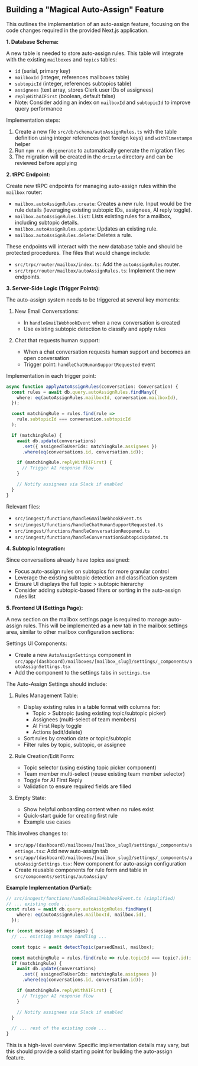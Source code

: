 ## Building a "Magical Auto-Assign" Feature

This outlines the implementation of an auto-assign feature, focusing on the code changes required in the provided Next.js application.

**1. Database Schema:**

A new table is needed to store auto-assign rules. This table will integrate with the existing `mailboxes` and `topics` tables:

- `id` (serial, primary key)
- `mailboxId` (integer, references mailboxes table)
- `subtopicId` (integer, references subtopics table)
- `assignees` (text array, stores Clerk user IDs of assignees)
- `replyWithAIFirst` (boolean, default false)
- Note: Consider adding an index on `mailboxId` and `subtopicId` to improve query performance

Implementation steps:
1. Create a new file `src/db/schema/autoAssignRules.ts` with the table definition using integer references (not foreign keys) and `withTimestamps` helper
2. Run `npm run db:generate` to automatically generate the migration files
3. The migration will be created in the `drizzle` directory and can be reviewed before applying

**2. tRPC Endpoint:**

Create new tRPC endpoints for managing auto-assign rules within the `mailbox` router:

- `mailbox.autoAssignRules.create`: Creates a new rule. Input would be the rule details (leveraging existing subtopic IDs, assignees, AI reply toggle).
- `mailbox.autoAssignRules.list`: Lists existing rules for a mailbox, including subtopic details.
- `mailbox.autoAssignRules.update`: Updates an existing rule.
- `mailbox.autoAssignRules.delete`: Deletes a rule.

These endpoints will interact with the new database table and should be protected procedures. The files that would change include:

- `src/trpc/router/mailbox/index.ts`: Add the `autoAssignRules` router.
- `src/trpc/router/mailbox/autoAssignRules.ts`: Implement the new endpoints.

**3. Server-Side Logic (Trigger Points):**

The auto-assign system needs to be triggered at several key moments:

1. New Email Conversations:
   - In `handleGmailWebhookEvent` when a new conversation is created
   - Use existing subtopic detection to classify and apply rules

2. Chat that requests human support:
   - When a chat conversation requests human support and becomes an open conversation
   - Trigger point: `handleChatHumanSupportRequested` event

Implementation in each trigger point:

```typescript
async function applyAutoAssignRules(conversation: Conversation) {
  const rules = await db.query.autoAssignRules.findMany({
    where: eq(autoAssignRules.mailboxId, conversation.mailboxId),
  });

  const matchingRule = rules.find(rule => 
    rule.subtopicId === conversation.subtopicId
  );

  if (matchingRule) {
    await db.update(conversations)
      .set({ assignedToUserIds: matchingRule.assignees })
      .where(eq(conversations.id, conversation.id));

    if (matchingRule.replyWithAIFirst) {
      // Trigger AI response flow
    }

    // Notify assignees via Slack if enabled
  }
}
```

Relevant files:
- `src/inngest/functions/handleGmailWebhookEvent.ts`
- `src/inngest/functions/handleChatHumanSupportRequested.ts`
- `src/inngest/functions/handleConversationReopened.ts`
- `src/inngest/functions/handleConversationSubtopicUpdated.ts`

**4. Subtopic Integration:**

Since conversations already have topics assigned:
- Focus auto-assign rules on subtopics for more granular control
- Leverage the existing subtopic detection and classification system
- Ensure UI displays the full topic > subtopic hierarchy
- Consider adding subtopic-based filters or sorting in the auto-assign rules list

**5. Frontend UI (Settings Page):**

A new section on the mailbox settings page is required to manage auto-assign rules. This will be implemented as a new tab in the mailbox settings area, similar to other mailbox configuration sections:

Settings UI Components:
- Create a new `AutoAssignSettings` component in `src/app/(dashboard)/mailboxes/[mailbox_slug]/settings/_components/autoAssignSettings.tsx`
- Add the component to the settings tabs in `settings.tsx`

The Auto-Assign Settings should include:

1. Rules Management Table:
   - Display existing rules in a table format with columns for:
     - Topic > Subtopic (using existing topic/subtopic picker)
     - Assignees (multi-select of team members)
     - AI First Reply toggle
     - Actions (edit/delete)
   - Sort rules by creation date or topic/subtopic
   - Filter rules by topic, subtopic, or assignee

2. Rule Creation/Edit Form:
   - Topic selector (using existing topic picker component)
   - Team member multi-select (reuse existing team member selector)
   - Toggle for AI First Reply
   - Validation to ensure required fields are filled

3. Empty State:
   - Show helpful onboarding content when no rules exist
   - Quick-start guide for creating first rule
   - Example use cases

This involves changes to:
- `src/app/(dashboard)/mailboxes/[mailbox_slug]/settings/_components/settings.tsx`: Add new auto-assign tab
- `src/app/(dashboard)/mailboxes/[mailbox_slug]/settings/_components/autoAssignSettings.tsx`: New component for auto-assign configuration
- Create reusable components for rule form and table in `src/components/settings/autoAssign/`

**Example Implementation (Partial):**

```typescript
// src/inngest/functions/handleGmailWebhookEvent.ts (simplified)
// ... existing code ...
const rules = await db.query.autoAssignRules.findMany({
    where: eq(autoAssignRules.mailboxId, mailbox.id),
  });

for (const message of messages) {
  // ... existing message handling ...

  const topic = await detectTopic(parsedEmail, mailbox);

  const matchingRule = rules.find(rule => rule.topicId === topic?.id);
  if (matchingRule) {
    await db.update(conversations)
      .set({ assignedToUserIds: matchingRule.assignees })
      .where(eq(conversations.id, conversation.id));

    if (matchingRule.replyWithAIFirst) {
      // Trigger AI response flow
    }

    // Notify assignees via Slack if enabled
  }

  // ... rest of the existing code ...
}
```

This is a high-level overview.  Specific implementation details may vary, but this should provide a solid starting point for building the auto-assign feature.
